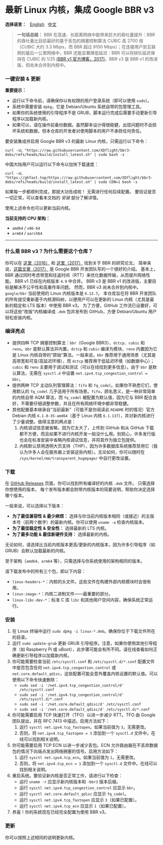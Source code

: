 # 最新 Linux 内核，集成 Google BBR v3

**选择语言：** &nbsp; [English](#) &nbsp; [中文]()

> **一句话总结：** BBR 在高速、长距离网络中能带来巨大的吞吐量提升：BBR 的吞吐量比目前最好的基于丢包的拥塞控制算法 CUBIC 高 2700 倍（CUBIC 大约 3.3 Mbps，而 BBR 超过 9100 Mbps）；在连接用户到互联网的最后一公里网络中，BBR 还能显著降低延迟：BBR 可以将排队延迟保持在 CUBIC 的 1/25 [(BBR v1 官方博客，2017)](https://cloud.google.com/blog/products/networking/tcp-bbr-congestion-control-comes-to-gcp-your-internet-just-got-faster)。BBR v3 是 BBR v1 的改进版，但尚未合并到内核中。

### 一键安装 & 更新
**重要提示：**
- 运行以下命令前，请确保你以有权限的用户登录系统（即可以使用 `sudo`）。
- 系统中需要安装 `dpkg`，它是 Debian/Ubuntu 系统自带的包管理工具。
- 如果你的系统使用的引导程序不是 GRUB，脚本运行完成后需要手动更新引导程序以加载新内核。
- 如果可以，请在操作前备份数据。虽然脚本设计得很稳健，出现问题时不会损坏系统和数据，但本仓库的开发者对使用脚本的用户不承担任何责任。

要安装集成并启用 Google BBR v3 的最新 Linux 内核，只需运行以下命令：
```
curl -sL "https://raw.githubusercontent.com/XDflight/bbr3-debs/refs/heads/build/install_latest.sh" | sudo bash -s
```
中国大陆用户可以运行以下命令以加快下载速度：
```
curl -sL "https://ghfast.top/https://raw.githubusercontent.com/XDflight/bbr3-debs/refs/heads/build/install_latest.sh" | sudo CDN=1 bash -s
```
如果每一步都顺利完成，那就大功告成啦！
无需进行任何后续配置。
要验证是否一切正常，可以查看本文档的 *安装* 部分了解详情。

使用上述命令也可以更新当前内核。

**当前支持的 CPU 架构：**
- `amd64` / `x86-64`
- `arm64` / `aarch64`

---

### 什么是 BBR v3？为什么需要这个仓库？
你可以在 [这里（2016）](https://research.google/pubs/bbr-congestion-based-congestion-control-2/) 和 [这里（2017）](https://dl.acm.org/doi/10.1145/3009824) 找到关于 BBR 的研究论文。
简单来说，[这篇文章（2017）](https://cloud.google.com/blog/products/networking/tcp-bbr-congestion-control-comes-to-gcp-your-internet-just-got-faster) 是 Google BBR 开发团队写的一个很好的介绍。
基本上，BBR 通过同时考虑带宽和往返时间（RTT）来优化数据传输，从而提升网络性能。
BBR v1 已经在内核版本 `4.9` 中合并。
BBR v3 是 BBR v1 的改进版，主要目标是解决不公平性和高重传率问题。
然而，BBR v3 尚未合并到内核中。
`google/bbr` 当前使用的 Linux 内核版本是 `6.13.7`。
本仓库旨在将 BBR 开发团队的所有提交重新基于内核源码树，以便用户可以在更新的 Linux 内核（尤其是最新的稳定和 LTS 版本）中使用 BBR v3。
为了方便，GitHub 工作流已设置好，可以将这些“改版”内核编译成 `.deb` 包并发布到 GitHub，方便 Debian/Ubuntu 用户轻松安装内核。

### 编译亮点
- 提供四种 TCP 拥塞控制算法：`bbr`（Google BBR3）、`dctcp`、`cubic` 和 `reno`。`bbr` 是默认算法并内置，`dctcp` 和 `cubic` 编译为模块，`reno` 内置因为它是 Linux 内核自带的“原始”算法。一般来说，`bbr` 推荐用于通用场景（尤其是高带宽和可变/高延迟环境），而 `dctcp` 推荐用于低延迟环境（如数据中心）；`cubic` 和 `reno` 主要用于调试和测试（可以在线找到更多信息）。由于 `bbr` 是默认算法，无需在 `sysctl.d` 中设置 `net.ipv4.tcp_congestion_control = bbr`。
- 提供两种 TCP 主动队列管理算法：`fifo` 和 `fq_codel`。如果你不熟悉它们，使用默认的 `fq_codel` 几乎适用于所有场景。`fifo`，顾名思义，是一种非常简单的内核自带 AQM 算法，而 `fq_codel` 被配置为默认值，因为它与 BBR 配合良好，不需要仔细调整参数，并且在所有网络环境中都非常稳健。
- 其他配置基本继承自“当前最新”（可能不是你阅读此 `README` 时的情况）官方 Debian 内核 `6.1.0-35-amd64`（基于 Linux 内核 `6.1.137`），并对新内核进行了少量调整。值得注意的两点是：
    1. 内核调试信息被省略，因为它太大了，上传到 GitHub 和从 GitHub 下载都不方便，而且如果不进行内核开发一般没什么用。别担心，许多发行版也会在标准安装中省略内核调试信息，并将其作为独立包提供。
    2. 内核默认禁用透明大页支持（THP），因为许多数据库系统推荐禁用它（我认为许多人会在服务器上安装这些内核）。无论如何，你可以随时在 `/sys/kernel/mm/transparent_hugepage/` 中自行更改设置。

### 下载
在 [GitHub Releases](https://github.com/XDflight/bbr3-debs/releases) 页面，你可以找到所有编译好的内核 `.deb` 文件。
只需选择你想使用的版本。
每个发布版本都会附带内核版本的简要说明，帮助你决定选择哪个版本。

一般来说，可以选择以下版本：
- **为了最佳兼容性 & 最少麻烦：** 选择与你当前内核版本相同（或接近）的主版本号（前两个数字）的最新内核。你可以使用 `uname -a` 检查内核版本。
- **为了最佳稳定性 & 安全性：** 选择最新的 LTS 内核。
- **为了最多功能 & 最佳新硬件支持：** 选择最新的内核。

无论如何，请选择比当前内核版本更高/更新的内核版本，因为许多引导程序（如 GRUB）会默认加载最新的内核。

至于架构（`amd64`、`arm64` 等），只需选择与你系统使用的架构相同的版本。

请下载发布中的所有三个包，即以下内容：
- `linux-headers-*`：内核的头文件。这些文件在构建外部内核模块时会很有用。
- `linux-image-*`：内核二进制文件——最重要的部分。
- `linux-libc-dev-*`：标准 C 库 `libc` 和其他用户空间内容，确保系统正常运行。

### 安装
1. 在 Linux 终端中运行 `sudo dpkg -i linux-*.deb`。确保你位于下载文件所在的目录。
1. 运行 `sudo update-grub` 更新 GRUB 引导程序。注意，如果你使用其他引导程序（如 Raspberry Pi 或 uBoot），此步骤可能会有所不同。请在线查看如何正确更新引导程序以加载新内核。
1. 你可能需要检查当前 `/etc/sysctl.conf` 和 `/etc/sysctl.d/*.conf` 配置文件中是否包含任何 `net.ipv4.tcp_congestion_control` 或 `net.core.default_qdisc`，这些配置可能会意外覆盖内核设置的默认值。可以使用以下命令快速删除：
    - `sudo sed -i '/net.ipv4.tcp_congestion_control/d' /etc/sysctl.conf`
    - `sudo sed -i '/net.ipv4.tcp_congestion_control/d' /etc/sysctl.d/*.conf`
    - `sudo sed -i '/net.core.default_qdisc/d' /etc/sysctl.conf`
    - `sudo sed -i '/net.core.default_qdisc/d' /etc/sysctl.d/*.conf`
1. 你可能需要启用 TCP 快速打开（TFO）以进一步减少 RTT。TFO 由 Google 团队提出，并在 RFC 7413 中描述。启用方法如下：
    1. 运行 `sysctl net.ipv4.tcp_fastopen`。如果当前值为 `3`，无需更改。
    1. 否则，将 `net.ipv4.tcp_fastopen = 3` 添加到一个 `sysctl.d` 文件中。在线可以找到相关说明。
1. 你可能需要启用 TCP ECN 以进一步减少丢包。ECN 允许路由器在不丢弃数据包的情况下向端点发出网络拥塞的信号。启用方法如下：
    1. 运行 `sysctl net.ipv4.tcp_ecn`。如果当前值为 `1`，无需更改。
    1. 否则，将 `net.ipv4.tcp_ecn = 1` 添加到一个 `sysctl.d` 文件中。在线可以找到相关说明。
1. 重启系统。要验证新内核是否正常工作，请进行以下检查：
    - 运行 `uname -r` 应显示新内核版本和 `-bbr3` 版本后缀。
    - 运行 `sysctl net.ipv4.tcp_congestion_control` 应显示 `bbr`。
    - 运行 `sysctl net.core.default_qdisc` 应显示 `fq_codel`。
    - 运行 `sysctl net.ipv4.tcp_fastopen` 应显示 `3`（如果已配置）。
    - 运行 `sysctl net.ipv4.tcp_ecn` 应显示 `1`（如果已配置）。
1. 恭喜！你的系统现在已经完全配置为使用 BBR v3。

### 更新
你可以按照上述相同的说明更新内核。
